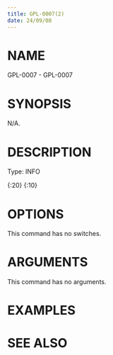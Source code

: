 ```yaml
---
title: GPL-0007(2)
date: 24/09/08
---
```


# NAME

GPL-0007 - GPL-0007

# SYNOPSIS

N/A.

# DESCRIPTION

Type: INFO

{:20} {:10}

# OPTIONS

This command has no switches.

# ARGUMENTS

This command has no arguments.

# EXAMPLES

# SEE ALSO
